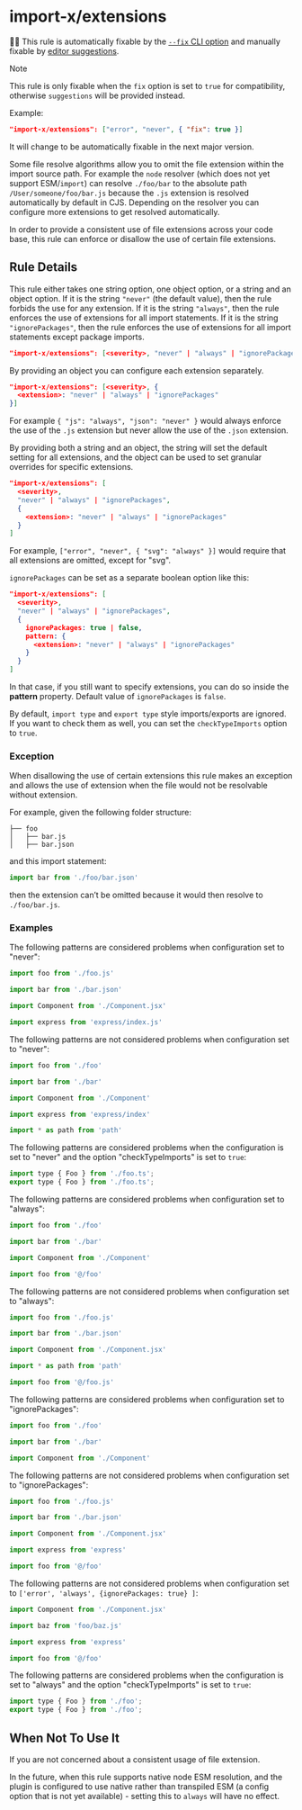 # import-x/extensions

🔧💡 This rule is automatically fixable by the [`--fix` CLI option](https://eslint.org/docs/latest/user-guide/command-line-interface#--fix) and manually fixable by [editor suggestions](https://eslint.org/docs/latest/use/core-concepts#rule-suggestions).

<!-- end auto-generated rule header -->

> [!NOTE]
>
> This rule is only fixable when the `fix` option is set to `true` for compatibility, otherwise `suggestions` will be provided instead.
>
> Example:
>
> ```json
> "import-x/extensions": ["error", "never", { "fix": true }]
> ```
>
> It will change to be automatically fixable in the next major version.

Some file resolve algorithms allow you to omit the file extension within the import source path. For example the `node` resolver (which does not yet support ESM/`import`) can resolve `./foo/bar` to the absolute path `/User/someone/foo/bar.js` because the `.js` extension is resolved automatically by default in CJS. Depending on the resolver you can configure more extensions to get resolved automatically.

In order to provide a consistent use of file extensions across your code base, this rule can enforce or disallow the use of certain file extensions.

## Rule Details

This rule either takes one string option, one object option, or a string and an object option. If it is the string `"never"` (the default value), then the rule forbids the use for any extension. If it is the string `"always"`, then the rule enforces the use of extensions for all import statements. If it is the string `"ignorePackages"`, then the rule enforces the use of extensions for all import statements except package imports.

```json
"import-x/extensions": [<severity>, "never" | "always" | "ignorePackages"]
```

By providing an object you can configure each extension separately.

```json
"import-x/extensions": [<severity>, {
  <extension>: "never" | "always" | "ignorePackages"
}]
```

For example `{ "js": "always", "json": "never" }` would always enforce the use of the `.js` extension but never allow the use of the `.json` extension.

By providing both a string and an object, the string will set the default setting for all extensions, and the object can be used to set granular overrides for specific extensions.

```json
"import-x/extensions": [
  <severity>,
  "never" | "always" | "ignorePackages",
  {
    <extension>: "never" | "always" | "ignorePackages"
  }
]
```

For example, `["error", "never", { "svg": "always" }]` would require that all extensions are omitted, except for "svg".

`ignorePackages` can be set as a separate boolean option like this:

```json
"import-x/extensions": [
  <severity>,
  "never" | "always" | "ignorePackages",
  {
    ignorePackages: true | false,
    pattern: {
      <extension>: "never" | "always" | "ignorePackages"
    }
  }
]
```

In that case, if you still want to specify extensions, you can do so inside the **pattern** property.
Default value of `ignorePackages` is `false`.

By default, `import type` and `export type` style imports/exports are ignored. If you want to check them as well, you can set the `checkTypeImports` option to `true`.

### Exception

When disallowing the use of certain extensions this rule makes an exception and allows the use of extension when the file would not be resolvable without extension.

For example, given the following folder structure:

```pt
├── foo
│   ├── bar.js
│   ├── bar.json
```

and this import statement:

```js
import bar from './foo/bar.json'
```

then the extension can’t be omitted because it would then resolve to `./foo/bar.js`.

### Examples

The following patterns are considered problems when configuration set to "never":

```js
import foo from './foo.js'

import bar from './bar.json'

import Component from './Component.jsx'

import express from 'express/index.js'
```

The following patterns are not considered problems when configuration set to "never":

```js
import foo from './foo'

import bar from './bar'

import Component from './Component'

import express from 'express/index'

import * as path from 'path'
```

The following patterns are considered problems when the configuration is set to "never" and the option "checkTypeImports" is set to `true`:

```js
import type { Foo } from './foo.ts';
export type { Foo } from './foo.ts';
```

The following patterns are considered problems when configuration set to "always":

```js
import foo from './foo'

import bar from './bar'

import Component from './Component'

import foo from '@/foo'
```

The following patterns are not considered problems when configuration set to "always":

```js
import foo from './foo.js'

import bar from './bar.json'

import Component from './Component.jsx'

import * as path from 'path'

import foo from '@/foo.js'
```

The following patterns are considered problems when configuration set to "ignorePackages":

```js
import foo from './foo'

import bar from './bar'

import Component from './Component'
```

The following patterns are not considered problems when configuration set to "ignorePackages":

```js
import foo from './foo.js'

import bar from './bar.json'

import Component from './Component.jsx'

import express from 'express'

import foo from '@/foo'
```

The following patterns are not considered problems when configuration set to `['error', 'always', {ignorePackages: true} ]`:

```js
import Component from './Component.jsx'

import baz from 'foo/baz.js'

import express from 'express'

import foo from '@/foo'
```

The following patterns are considered problems when the configuration is set to "always" and the option "checkTypeImports" is set to `true`:

```js
import type { Foo } from './foo';
export type { Foo } from './foo';
```

## When Not To Use It

If you are not concerned about a consistent usage of file extension.

In the future, when this rule supports native node ESM resolution, and the plugin is configured to use native rather than transpiled ESM (a config option that is not yet available) - setting this to `always` will have no effect.
